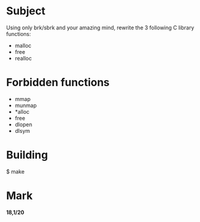 # Subject
Using only brk/sbrk and your amazing mind, rewrite the 3 following C library functions:

* malloc
* free
* realloc

# Forbidden functions
* mmap
* munmap
* *alloc
* free
* dlopen
* dlsym

# Building
$ make

# Mark
**18,1/20**
